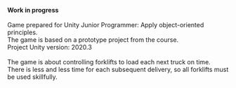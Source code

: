 <strong>Work in progress</strong><br/><br/>
Game prepared for Unity Junior Programmer: Apply object-oriented principles.<br/>
The game is based on a prototype project from the course.<br/>
Project Unity version: 2020.3<br/>
<br/>
The game is about controlling forklifts to load each next truck on time.<br/>
There is less and less time for each subsequent delivery, so all forklifts must be used skillfully.<br/>

